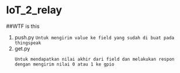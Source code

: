 # IoT_2_relay

##WTF is this

1. push.py
	`Untuk mengirim value ke field yang sudah di buat pada thingspeak`
2. get.py
	```
	Untuk mendapatkan nilai akhir dari field dan melakukan respon dengan mengirim nilai 0 atau 1 ke gpio
	```
